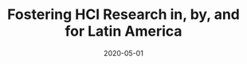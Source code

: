 ---
title: "Fostering HCI Research in, by, and for Latin America"
collection: publications
permalink: /publication/2020-05-01-chi-sig-latam-20
excerpt: 'Over the last 20 years, the Latin American Human-Computer Interaction (HCI) community has been working to shed light on how the diverse populations in the region are adopting, using, and making sense of computational technologies. Latin America&apos;s tense socio-political context, plurality of languages, collectivist culture, and historical relationship with the Global North make it a unique and rich space for HCI research. Considering the growing number of studies about Latin American communities and the emergent efforts to contribute to the HCI literature, we propose to host a SIG meeting at the 2020 ACM CHI conference. Our goal is to consolidate these efforts to better promote HCI research in, by, and for Latin America, by (1) bringing together researchers, practitioners, and students who are interested in engaging with Latin America through their research and practice, (2) envisioning a shared research agenda, and (3) identifying strategies for making its contributions more visible and impactful in the international community.'
date: 2020-05-01
venue: 'CHI EA &apos;20: Extended Abstracts of the 2020 CHI Conference on Human Factors in Computing Systems'
paperurl: ' https://dl.acm.org/doi/10.1145/3334480.3381055?cid=81500663869'
citation: 'Adriana Alvarado Garcia, Karla Badillo-Urquiola, Mayra D. Barrera Machuca, Franceli L. Cibrian, Marianela Ciolfi Felice, Laura S. Gaytán-Lugo, Diego Gómez-Zará, Carla F. Griggio, Monica Perusquia-Hernandez, Soraia Silva-Prietch, Carlos E. Tejada, and Marisol Wong-Villacres. 2020. Fostering HCI Research in, by, and for Latin America. In Extended Abstracts of the 2020 CHI Conference on Human Factors in Computing Systems (CHI EA &apos;20). Association for Computing Machinery, New York, NY, USA, 1–4. DOI:https://doi.org/10.1145/3334480.3381055'
authors: Adriana Alvarado Garcia, Karla Badillo-Urquiola, Mayra D. Barrera Machuca, Franceli L. Cibrian, Marianela Ciolfi Felice, Laura S. Gaytán-Lugo, Diego Gómez-Zará, <strong>Carla F. Griggio</strong>, Monica Perusquia-Hernandez, Soraia Silva-Prietch, Carlos E. Tejada, and Marisol Wong-Villacres
type: SIG
---
